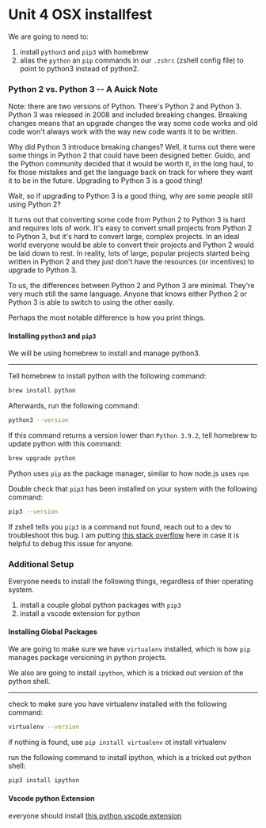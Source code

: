 # Unit 4  OSX installfest

We are going to need to:
1. install `python3` and `pip3` with homebrew
1. alias the `python` an `pip` commands in our `.zshrc` (zshell config file) to point to python3 instead of python2.

### Python 2 vs. Python 3 -- A Auick Note

Note: there are two versions of Python. There's Python 2 and Python 3. Python 3 was released in 2008 and included breaking changes. Breaking changes means that an upgrade changes the way some code works and old code won't always work with the way new code wants it to be written.

Why did Python 3 introduce breaking changes? Well, it turns out there were some things in Python 2 that could have been designed better. Guido, and the Python community decided that it would be worth it, in the long haul, to fix those mistakes and get the language back on track for where they want it to be in the future. Upgrading to Python 3 is a good thing!

Wait, so if upgrading to Python 3 is a good thing, why are some people still using Python 2?

It turns out that converting some code from Python 2 to Python 3 is hard and requires lots of work. It's easy to convert small projects from Python 2 to Python 3, but it's hard to convert large, complex projects. In an ideal world everyone would be able to convert their projects and Python 2 would be laid down to rest. In reality, lots of large, popular projects started being written in Python 2 and they just don't have the resources \(or incentives\) to upgrade to Python 3.

To us, the differences between Python 2 and Python 3 are minimal. They're very much still the same language. Anyone that knows either Python 2 or Python 3 is able to switch to using the other easily.

Perhaps the most notable difference is how you print things.

#### Installing `python3` and `pip3`

We will be using homebrew to install and manage python3.

___

Tell homebrew to install python with the following command: 

```bash
brew install python
```

Afterwards, run the following command:

```bash
python3 --version
```

If this command returns a version lower than `Python 3.9.2`, tell homebrew to update python with this command:

```bash
brew upgrade python
```

Python uses `pip` as the package manager, similar to how node.js uses `npm`

Double check that `pip3` has been installed on your system with the following command:

```bash
pip3 --version
```

If zshell tells you `pip3` is a command not found, reach out to a dev to troubleshoot this bug. I am putting [this stack overflow](https://stackoverflow.com/questions/47255517/brew-install-python3-didnt-install-pip3) here in case it is helpful to debug this issue for anyone.

### Additional Setup

Everyone needs to install the following things, regardless of thier operating system.

1. install a couple global python packages with `pip3`
1. install a vscode extension for python

#### Installing Global Packages 

We are going to make sure we have `virtualenv` installed, which is how `pip` manages package versioning in python projects.

We also are going to install `ipython`, which is a tricked out version of the python shell.

___


check to make sure you have virtualenv installed with the following command:

```bash
virtualenv --version
```

if nothing is found, use `pip install virtualenv` ot install virtualenv

run the following command to install ipython, which is a tricked out python shell:

```bash
pip3 install ipython
```

#### Vscode python Extension

everyone should install [this python vscode extension](https://marketplace.visualstudio.com/items?itemName=ms-python.vscode-pylance) 